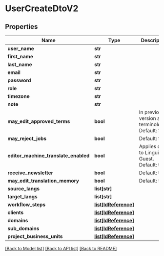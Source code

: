 # UserCreateDtoV2

## Properties
Name | Type | Description | Notes
------------ | ------------- | ------------- | -------------
**user_name** | **str** |  | 
**first_name** | **str** |  | 
**last_name** | **str** |  | 
**email** | **str** |  | 
**password** | **str** |  | 
**role** | **str** |  | 
**timezone** | **str** |  | 
**note** | **str** |  | [optional] 
**may_edit_approved_terms** | **bool** | In previous version as terminologist. Default: false | [optional] 
**may_reject_jobs** | **bool** | Default: false | [optional] 
**editor_machine_translate_enabled** | **bool** | Applies only to Linguist or Guest. Default: true | [optional] 
**receive_newsletter** | **bool** | Default: true | [optional] 
**may_edit_translation_memory** | **bool** | Default: false | [optional] 
**source_langs** | **list[str]** |  | [optional] 
**target_langs** | **list[str]** |  | [optional] 
**workflow_steps** | [**list[IdReference]**](IdReference.md) |  | [optional] 
**clients** | [**list[IdReference]**](IdReference.md) |  | [optional] 
**domains** | [**list[IdReference]**](IdReference.md) |  | [optional] 
**sub_domains** | [**list[IdReference]**](IdReference.md) |  | [optional] 
**project_business_units** | [**list[IdReference]**](IdReference.md) |  | [optional] 

[[Back to Model list]](../README.md#documentation-for-models) [[Back to API list]](../README.md#documentation-for-api-endpoints) [[Back to README]](../README.md)


